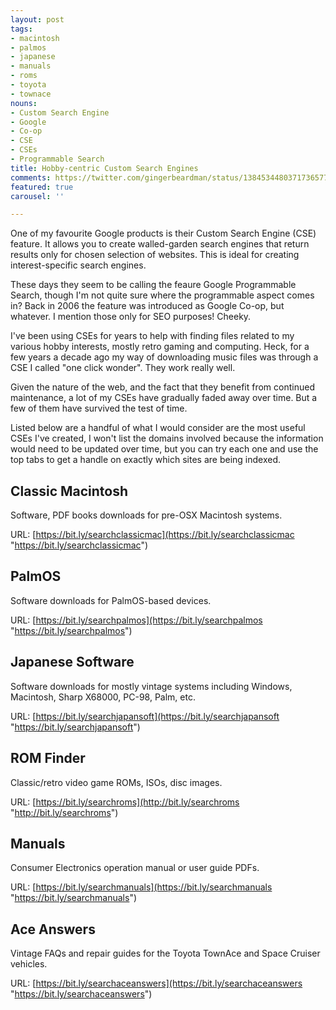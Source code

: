 ```yaml
---
layout: post
tags:
- macintosh
- palmos
- japanese
- manuals
- roms
- toyota
- townace
nouns:
- Custom Search Engine
- Google
- Co-op
- CSE
- CSEs
- Programmable Search
title: Hobby-centric Custom Search Engines
comments: https://twitter.com/gingerbeardman/status/1384534480371736577
featured: true
carousel: ''

---
```

One of my favourite Google products is their Custom Search Engine (CSE) feature. It allows you to create walled-garden search engines that return results only for chosen selection of websites. This is ideal for creating interest-specific search engines.

These days they seem to be calling the feaure Google Programmable Search, though I'm not quite sure where the programmable aspect comes in? Back in 2006 the feature was introduced as Google Co-op, but whatever. I mention those only for SEO purposes! Cheeky.

I've been using CSEs for years to help with finding files related to my various hobby interests, mostly retro gaming and computing. Heck, for a few years a decade ago my way of downloading music files was through a CSE I called "one click wonder". They work really well.

Given the nature of the web, and the fact that they benefit from continued maintenance, a lot of my CSEs have gradually faded away over time. But a few of them have survived the test of time.

Listed below are a handful of what I would consider are the most useful CSEs I've created, I won't list the domains involved because the information would need to be updated over time, but you can try each one and use the top tabs to get a handle on exactly which sites are being indexed.

## Classic Macintosh

Software, PDF books downloads for pre-OSX Macintosh systems.

URL: [https://bit.ly/searchclassicmac](https://bit.ly/searchclassicmac "https://bit.ly/searchclassicmac")

## PalmOS

Software downloads for PalmOS-based devices.

URL: [https://bit.ly/searchpalmos](https://bit.ly/searchpalmos "https://bit.ly/searchpalmos")

## Japanese Software

Software downloads for mostly vintage systems including Windows, Macintosh, Sharp X68000, PC-98, Palm, etc.

URL: [https://bit.ly/searchjapansoft](https://bit.ly/searchjapansoft "https://bit.ly/searchjapansoft")

## ROM Finder

Classic/retro video game ROMs, ISOs, disc images.

URL: [https://bit.ly/searchroms](http://bit.ly/searchroms "http://bit.ly/searchroms")

## Manuals

Consumer Electronics operation manual or user guide PDFs.

URL: [https://bit.ly/searchmanuals](https://bit.ly/searchmanuals "https://bit.ly/searchmanuals")

## Ace Answers

Vintage FAQs and repair guides for the Toyota TownAce and Space Cruiser vehicles.

URL: [https://bit.ly/searchaceanswers](https://bit.ly/searchaceanswers "https://bit.ly/searchaceanswers")